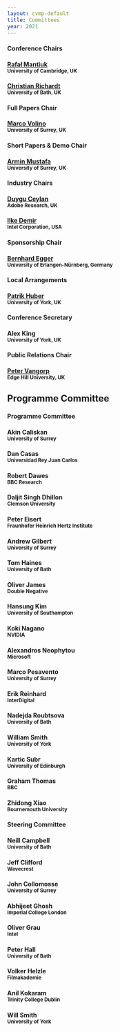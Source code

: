 ```yaml
---
layout: cvmp-default
title: Committees
year: 2021
---
```


<div class="col-12 col-sm-12 col-lg-12">

<div class="col-8 col-sm-6 col-lg-4">
    <div class="panel panel-default">
        <div class="panel-heading">
            <h4 class="panel-title">Conference Chairs</h4>
        </div>
        <div class="panel-body">
            <h4><a href="https://www.cl.cam.ac.uk/~rkm38/" target="_blank">Rafał Mantiuk</a><br><small>University of Cambridge, UK</small></h4>
            <h4><a href="https://richardt.name" target="_blank">Christian Richardt</a><br><small>University of Bath, UK</small></h4>
        </div>
    </div>
</div>

<div class="clearfix visible-lg visible-md visible-sm"></div>

<div class="col-8 col-sm-6 col-lg-4">
    <div class="panel panel-default">
        <div class="panel-heading">
            <h4 class="panel-title">Full Papers Chair</h4>
        </div>
        <div class="panel-body">
            <h4><a href="https://marcovolino.github.io" target="_blank">Marco Volino</a><br><small>University of Surrey, UK</small></h4>
        </div>
    </div>
</div>

<div class="col-8 col-sm-6 col-lg-4">
    <div class="panel panel-default">
        <div class="panel-heading">
            <h4 class="panel-title">Short Papers &amp; Demo Chair</h4>
        </div>
        <div class="panel-body">
            <h4><a href="https://arminmustafa.github.io/" target="_blank">Armin Mustafa</a><br><small>University of Surrey, UK</small></h4>
        </div>
    </div>
</div>

<div class="col-8 col-sm-6 col-lg-4">
    <div class="panel panel-default">
        <div class="panel-heading">
            <h4 class="panel-title">Industry Chairs</h4>
        </div>
        <div class="panel-body">
            <h4><a href="https://www.duygu-ceylan.com/" target="_blank">Duygu Ceylan</a><br><small>Adobe Research, UK</small></h4>
            <h4><a href="https://ilkedemir.weebly.com/" target="_blank">Ilke Demir</a><br><small>Intel Corporation, USA</small></h4>
        </div>
    </div>
</div>

<div class="col-8 col-sm-6 col-lg-4">
    <div class="panel panel-default">
        <div class="panel-heading">
            <h4 class="panel-title">Sponsorship Chair</h4>
        </div>
        <div class="panel-body">
            <h4><a href="https://eggerbernhard.ch/" target="_blank">Bernhard Egger</a><br><small>University of Erlangen-Nürnberg, Germany</small></h4>
        </div>
    </div>
</div>

<div class="col-8 col-sm-6 col-lg-4">
    <div class="panel panel-default">
        <div class="panel-heading">
            <h4 class="panel-title">Local Arrangements</h4>
        </div>
        <div class="panel-body">
            <h4><a href="https://www.patrikhuber.ch/" target="_blank">Patrik Huber</a><br><small>University of York, UK</small></h4>
        </div>
    </div>
</div>

<div class="col-8 col-sm-6 col-lg-4">
    <div class="panel panel-default">
        <div class="panel-heading">
            <h4 class="panel-title">Conference Secretary</h4>
        </div>
        <div class="panel-body">
            <h4>Alex King<br><small>University of York, UK</small></h4>
        </div>
    </div>
</div> 

<div class="col-8 col-sm-6 col-lg-4">
    <div class="panel panel-default">
        <div class="panel-heading">
            <h4 class="panel-title">Public Relations Chair</h4>
        </div>
        <div class="panel-body">
            <h4><a href="http://pvangorp.be/" target="_blank">Peter Vangorp</a><br><small>Edge Hill University, UK</small></h4>
        </div>
    </div>
</div>

</div>

<h2>Programme Committee</h2> 
<div class="col-12 col-sm-12 col-lg-12">
    <div class="panel panel-default">
        <div class="panel-heading">
            <h4 class="panel-title">Programme Committee</h4>
        </div>
        <div class="panel-body">
            <div class="col-4 col-sm-4 col-lg-4">
                <h4>Akin Caliskan<br><small>University of Surrey</small></h4>
                <h4>Dan Casas<br><small>Universidad Rey Juan Carlos</small></h4>
                <h4>Robert Dawes<br><small>BBC Research</small></h4>
                <h4>Daljit Singh Dhillon<br><small>Clemson University</small></h4>
                <h4>Peter Eisert<br><small>Fraunhofer Heinrich Hertz Institute</small></h4>
                <h4>Andrew Gilbert<br><small>University of Surrey</small></h4>
            </div>
            <div class="col-4 col-sm-4 col-lg-4">
                <h4>Tom Haines<br><small>University of Bath</small></h4>
                <h4>Oliver James<br><small>Double Negative</small></h4>
                <h4>Hansung Kim<br><small>University of Southampton</small></h4>
                <h4>Koki Nagano<br><small>NVIDIA</small></h4>
                <h4>Alexandros Neophytou<br><small>Microsoft</small></h4>
                <h4>Marco Pesavento<br><small>University of Surrey</small></h4>
            </div>
            <div class="col-4 col-sm-4 col-lg-4">
                <h4>Erik Reinhard<br><small>InterDigital</small></h4>
                <h4>Nadejda Roubtsova<br><small>University of Bath</small></h4>
                <h4>William Smith<br><small>University of York</small></h4>
                <h4>Kartic Subr<br><small>University of Edinburgh</small></h4>
                <h4>Graham Thomas<br><small>BBC</small></h4>
                <h4>Zhidong Xiao<br><small>Bournemouth University</small></h4>
            </div>
        </div>
    </div>
</div>

<div class="col-12 col-sm-12 col-lg-12">
    <div class="panel panel-default">
        <div class="panel-heading">
            <h4 class="panel-title">Steering Committee</h4>
        </div>
        <div class="panel-body">
            <div class="col-4 col-sm-4 col-lg-4">
                <h4>Neill Campbell<br><small>University of Bath</small></h4>
                <h4>Jeff Clifford<br><small>Wavecrest</small></h4>
                <h4>John Collomosse<br><small>University of Surrey</small></h4>
            </div>
            <div class="col-4 col-sm-4 col-lg-4">
                <h4>Abhijeet Ghosh<br><small>Imperial College London</small></h4>
                <h4>Oliver Grau<br><small>Intel</small></h4>
                <h4>Peter Hall<br><small>University of Bath</small></h4>
            </div>
            <div class="col-4 col-sm-4 col-lg-4">
                <h4>Volker Helzle<br><small>Filmakademie</small></h4>
                <h4>Anil Kokaram<br><small>Trinity College Dublin</small></h4>
                <h4>Will Smith<br><small>University of York</small></h4>
            </div>
        </div>
    </div>
</div>
